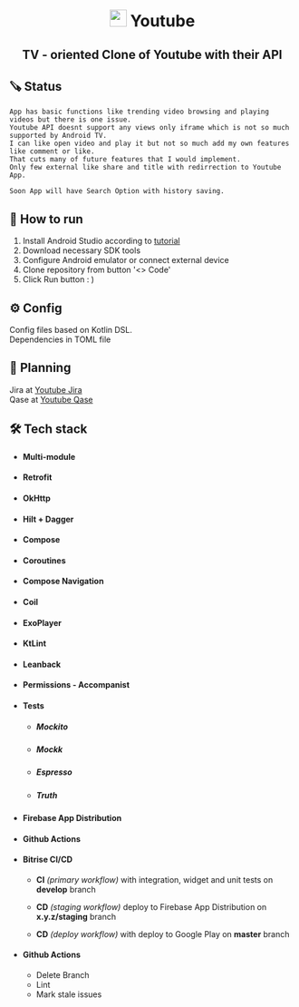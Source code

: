 # <center><img src= "https://freepngimg.com/download/youtube/77699-classic-icons-youtube-computer-logo-icon.png" style="width:30px; height:30px" /> Youtube </center>
 ## <center>TV - oriented Clone of Youtube with their API </center>

## 🪚 Status 
    App has basic functions like trending video browsing and playing videos but there is one issue.
    Youtube API doesnt support any views only iframe which is not so much supported by Android TV.
    I can like open video and play it but not so much add my own features like comment or like.
    That cuts many of future features that I would implement.
    Only few external like share and title with redirrection to Youtube App.

    Soon App will have Search Option with history saving.
    
## 📱 How to run
1. Install Android Studio according to [tutorial](https://developer.android.com/studio?gclid=CjwKCAjwnOipBhBQEiwACyGLukOqCPF7rjbRbw2zo-hldBEOSCVk0P0B1bFUCJjxdKyi6zGc3daUzhoCwSkQAvD_BwE&gclsrc=aw.ds)
2. Download necessary SDK tools
3. Configure Android emulator or connect external device
4. Clone repository from button '<> Code'
5. Click Run button : )

## ⚙️ Config
Config files based on Kotlin DSL. <br/>
Dependencies in TOML file

## 🤔​ Planning
Jira at [Youtube Jira](https://mobile-pablo.atlassian.net/jira/software/c/projects/YTV/boards/5) <br/>
Qase at [Youtube Qase](https://app.qase.io/project/YTC) <br/>

## 🛠️​ Tech stack
* <h4> Multi-module </h4>
* <h4> Retrofit </h4>
* <h4> OkHttp </h4>
* <h4> Hilt + Dagger </h4>
* <h4> Compose </h4>
* <h4> Coroutines </h4>
* <h4> Compose Navigation </h4>
* <h4> Coil </h4>
* <h4> ExoPlayer </h4>
* <h4> KtLint </h4>
* <h4> Leanback </h4>
* <h4> Permissions - Accompanist </h4>
* <h4> Tests </h4>
  
  * <h5> Mockito </h5>
  * <h5> Mockk</h5>
  * <h5>Espresso </h5>
  * <h5> Truth </h5>
* <h4> Firebase App Distribution </h4>
* <h4> Github Actions </h4>
* <h4> Bitrise CI/CD </h4>

    * <b>CI</b>  <i>(primary workflow)</i>  with integration, widget and unit tests on <b>develop</b> branch

    * <b>CD</b>  <i>(staging workflow)</i> deploy to Firebase App Distribution on <b>x.y.z/staging</b> branch

    * <b>CD</b>  <i>(deploy workflow)</i>  with deploy to Google Play on <b>master</b> branch
* <h4>Github Actions </h4>

    * Delete Branch
    * Lint
    * Mark stale issues